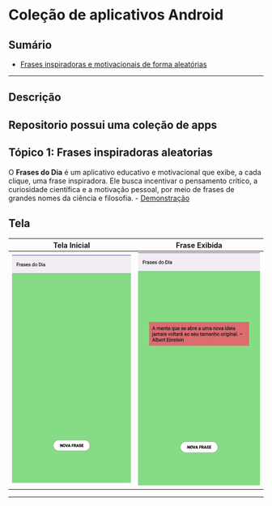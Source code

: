 # Coleção de aplicativos Android

## Sumário

- [Frases inspiradoras e motivacionais de forma aleatórias](#app1)

---

## Descrição
Repositorio possui uma coleção de apps
---
## <a id="app1"></a> Tópico 1: Frases inspiradoras aleatorias
O **Frases do Dia** é um aplicativo educativo e motivacional que exibe, a cada clique, uma frase inspiradora. Ele busca incentivar o pensamento crítico, a curiosidade científica e a motivação pessoal, por meio de frases de grandes nomes da ciência e filosofia. - [Demonstração](#demonstracao1)

## <a id="demonstracao1">Tela</a>

| Tela Inicial | Frase Exibida |
|--------------|---------------|
| ![Tela Inicial](apps/app1/demonstr1.png) | ![Frase Exibida](apps/app1/demonstr2.png) |


---

